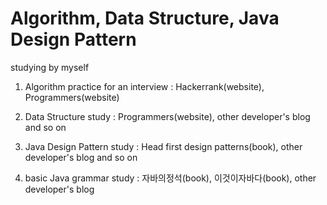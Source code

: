 # Algorithm, Data Structure, Java Design Pattern
studying by myself


1. Algorithm practice for an interview : Hackerrank(website), Programmers(website)

2. Data Structure study : Programmers(website), other developer's blog and so on

3. Java Design Pattern study : Head first design patterns(book), other developer's blog and so on

4. basic Java grammar study : 자바의정석(book), 이것이자바다(book), other developer's blog
